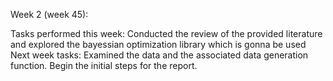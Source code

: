 Week 2 (week 45):

Tasks performed this week:
    Conducted the review of the provided literature and explored the bayessian optimization library which is gonna be used
Next week tasks:
    Examined the data and the associated data generation function. Begin the initial steps for the report.

